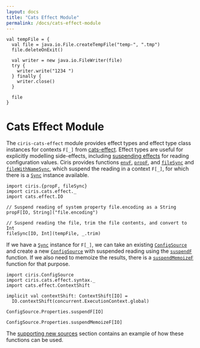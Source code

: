 ```yaml
---
layout: docs
title: "Cats Effect Module"
permalink: /docs/cats-effect-module
---
```


```tut:invisible
val tempFile = {
  val file = java.io.File.createTempFile("temp-", ".tmp")
  file.deleteOnExit()

  val writer = new java.io.FileWriter(file)
  try {
    writer.write("1234 ")
  } finally {
    writer.close()
  }

  file
}
```

# Cats Effect Module
The `ciris-cats-effect` module provides effect types and effect type class instances for contexts `F[_]` from [cats-effect][cats-effect]. Effect types are useful for explicitly modelling side-effects, including [suspending effects](/docs/basics#suspending-effects) for reading configuration values. Ciris provides functions [`envF`][envF], [`propF`][propF], and [`fileSync`][fileSync] and [`fileWithNameSync`][fileWithNameSync], which suspend the reading in a context `F[_]`, for which there is a [`Sync`][Sync] instance available.

```tut:book
import ciris.{propF, fileSync}
import ciris.cats.effect._
import cats.effect.IO

// Suspend reading of system property file.encoding as a String
propF[IO, String]("file.encoding")

// Suspend reading the file, trim the file contents, and convert to Int
fileSync[IO, Int](tempFile, _.trim)
```

If we have a [`Sync`][Sync] instance for `F[_]`, we can take an existing [`ConfigSource`][ConfigSource] and create a new [`ConfigSource`][ConfigSource] with suspended reading using the [`suspendF`][suspendF] function. If we also need to memoize the results, there is a [`suspendMemoizeF`][suspendMemoizeF] function for that purpose.

```tut:book
import ciris.ConfigSource
import ciris.cats.effect.syntax._
import cats.effect.ContextShift

implicit val contextShift: ContextShift[IO] =
  IO.contextShift(concurrent.ExecutionContext.global)

ConfigSource.Properties.suspendF[IO]

ConfigSource.Properties.suspendMemoizeF[IO]
```

The [supporting new sources](/docs/supporting-new-sources#suspending-effects) section contains an example of how these functions can be used.

[cats-effect]: https://github.com/typelevel/cats-effect
[envF]: /api/ciris/index.html#envF[F[_],Value](key:String)(implicitevidence$1:ciris.api.Applicative[F],implicitdecoder:ciris.ConfigDecoder[String,Value]):ciris.ConfigEntry[F,String,String,Value]
[fileSync]: /api/ciris/index.html#fileSync[F[_],Value](file:java.io.File,modifyFileContents:String=>String,charset:java.nio.charset.Charset)(implicitevidence$1:ciris.api.Sync[F],implicitdecoder:ciris.ConfigDecoder[String,Value]):ciris.ConfigEntry[F,(java.io.File,java.nio.charset.Charset),String,Value]
[fileWithNameSync]: /api/ciris/index.html#fileWithNameSync[F[_],Value](name:String,modifyFileContents:String=>String,charset:java.nio.charset.Charset)(implicitevidence$2:ciris.api.Sync[F],implicitdecoder:ciris.ConfigDecoder[String,Value]):ciris.ConfigEntry[F,(java.io.File,java.nio.charset.Charset),String,Value]
[propF]: /api/ciris/index.html#propF[F[_],Value](key:String)(implicitevidence$2:ciris.api.Sync[F],implicitdecoder:ciris.ConfigDecoder[String,Value]):ciris.ConfigEntry[F,String,String,Value]
[suspendF]: /api/ciris/ConfigSource.html#suspendF[G[_]](implicitevidence$1:ciris.api.Sync[G],implicitf:F~>G):ciris.ConfigSource[G,K,V]
[suspendMemoizeF]: /api/ciris/cats/effect/syntax$$CatsEffectConfigSourceIdSyntax.html#suspendMemoizeF[F[_]](implicitF:cats.effect.Concurrent[F]):ciris.ConfigSource[[v]F[F[v]],K,V]
[Sync]: /api/ciris/api/Sync.html
[ConfigSource]: /api/ciris/ConfigSource.html
